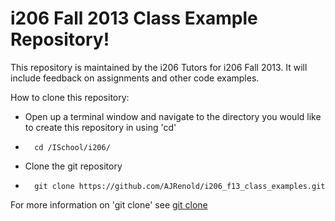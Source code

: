 # i206 Fall 2013 Class Example Repository!

This repository is maintained by the i206 Tutors for i206 Fall 2013. It will include feedback on assignments and other code examples.

How to clone this repository:

* Open up a terminal window and navigate to the directory you would like to create this repository in using 'cd'
*		cd /ISchool/i206/

* Clone the git repository
*		git clone https://github.com/AJRenold/i206_f13_class_examples.git

For more information on 'git clone' see [git clone](http://git-scm.com/book/en/Git-Basics-Getting-a-Git-Repository#Cloning-an-Existing-Repository)

